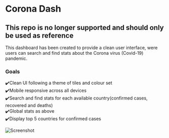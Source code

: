 # Corona Dash

## This repo is no longer supported and should only be used as reference

This dashboard has been created to provide a clean user interface, were users can search and find stats about the Corona virus (Covid-19) pandemic.

### Goals
✔️Clean UI following a theme of tiles and colour set<br />
✔️Mobile responsive across all devices<br />
✔️Search and find stats for each available country(confirmed cases, recovered and deaths)</br>
✔️Global stats as above<br />
✔️Display top 5 countries for confirmed cases<br />


![Screenshot](https://github.com/lukes-code/corona-dash/blob/master/public/ui.png)
